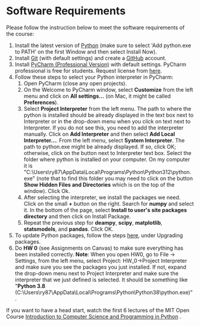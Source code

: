 # Software Requirements

Please follow the instruction below to meet the software requirements of the course:

1. Install the latest version of [Python](https://www.python.org/downloads/) (make sure to select 'Add python.exe to PATH' on the first Window and then select Install Now).
2. Install [Git](https://git-scm.com/download/) (with default settings) and create a [GitHub](https://github.com/join) account.
3. Install [PyCharm (Professional Version)](https://www.jetbrains.com/pycharm/) with default settings. 
PyCharm professional is free for students. Request license from 
[here](https://www.jetbrains.com/student/).
4. Follow these steps to select your Python interpreter in PyCharm:
    1. Open PyCharm (close any open projects). 
    2. On the Welcome to PyCharm window, select **Customize** from the left menu and 
        click on **All settings...** (on Mac, it might be called **Preferences**).
    3. Select **Project Interpreter** from the left menu. The path to where the python is installed should be 
    already displayed in the text box next to Interpreter or in the drop-down menu when you click on text next to Interpreter. If you do not see this, you need to add the interpreter manually. Click on **Add Interpreter** and then select **Add Local Interpreter...**. From the left menu, select **System Interpreter**. The path to python.exe might be already displayed. If so, click OK; otherwise, click on the button next to Interpreter text box. Select the folder where python is installed on your computer. On my computer it is "C:\Users\ry87\AppData\Local\Programs\Python\Python312\python.exe" 
       (note that to find this folder you may need to click on the button 
       **Show Hidden Files and Directories** which is on the top of the window). 
     Click Ok.
    5. After selecting the interpreter, we install the packages we need. Click on the small **+** button on the right.
     Search for **numpy** and select it. In the bottom of the page, select **Install to user's site packages directory**
      and then click on Install Package.
    6. Repeat the previous step for **deampy**, **scipy**, **matplotlib**, **statsmodels**, and **pandas**. Click OK.
5. To update Python packages, follow the steps 
[here](https://www.jetbrains.com/help/pycharm/installing-uninstalling-and-upgrading-packages.html),
 under Upgrading packages.
7. Do **HW 0** (see Assignments on Canvas) to make sure everything has been installed correctly.
    **Note**: When you open HW0, go to File -> Settings, from the left menu, select 
    Project: HW_0->Project Interpreter and make sure you  see the packages you just installed. 
    If not, expand the drop-down menu next to Project Interpreter and make sure the interpreter that we just defined 
    is selected. It should be something like "**Python 3.8** (C:\Users\ry87\AppData\Local\Programs\Python\Python38\python.exe)".   

If you want to have a head start, watch the first 6 lectures of the 
MIT Open Course [Introduction to Computer Science and Programming in Python](https://ocw.mit.edu/courses/electrical-engineering-and-computer-science/6-0001-introduction-to-computer-science-and-programming-in-python-fall-2016/lecture-videos/) . 
